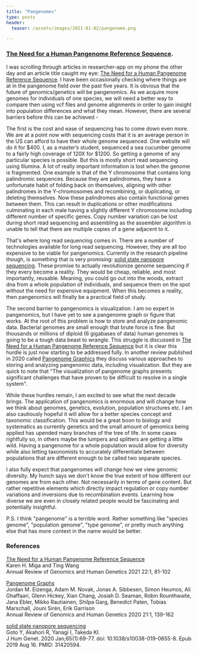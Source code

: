 ```yaml
---
title: "Pangenomes"
type: posts
header:
  teaser: /assets/images/2021-01-02/pangenome.png

---
```

### [The Need for a Human Pangenome Reference Sequence](https://www.annualreviews.org/doi/abs/10.1146/annurev-genom-120120-081921). 

I was scrolling through articles in researcher-app on my phone the other day and an article title caught my eye: [The Need for a Human Pangenome Reference Sequence](https://www.annualreviews.org/doi/abs/10.1146/annurev-genom-120120-081921). I have been occasionally checking where things are at in the pangenome field over the past five years. It is obvious that the future of genomics/genetics will be pangenomics. As we acquire more genomes for individuals of one species, we will need a better way to compare then using vcf files and genome alignments in order to gain insight into population differences and what they mean. However, there are several barriers before this can be achieved - 

The first is the cost and ease of sequencing has to come down even more. We are at a point now with sequencing costs that it is an average person in the US can afford to have their whole genome sequenced. One website will do it for $400. I, as a master’s student, sequenced a sea cucumber genome to a fairly high coverage of 120X for $1200. So getting a genome of any particular species is possible. But this is mostly short read sequencing using Illumina. A lot of really important information is lost when the genome is fragmented. One example is that of the Y chromosome that contains long palindromic sequences. Because they are palindromes, they have a unfortunate habit of folding back on themselves, aligning with other palindromes in the Y-chromosomes and recombining, or duplicating, or deleting themselves. Now these palindromes also contain functional genes between them. This can result in duplications or other modifications culminating in each male having a slightly different Y chromosome including different number of specific genes. Copy number variation can be lost during short read sequencing and assembling as the assembler algorithm is unable to tell that there are multiple copies of a gene adjacent to it. 

That's where long read sequencing comes in. There are a number of technologies available for long read sequencing. However, they are all too expensive to be viable for pangenomics. Currently in the research pipeline though, is something that is very promising: [solid state nanopore sequencing](https://pubmed.ncbi.nlm.nih.gov/31420594/). These promise to actually revolutionize genome sequencing if they every become a reality. They would be cheap, reliable, and most importantly, reusable. Meaning, you could go out into the woods, extract dna from a whole population of individuals, and sequence them on the spot without the need for expensive equipment. When this becomes a reality, then pangenomics will finally be a practical field of study. 

The second barrier to pangenomics is visualization. I am no expert in pangenomics, but I have yet to see a pangenome graph or figure that works. At the root of this problem is how to store and analyze pangenomic data. Bacterial genomes are small enough that brute force is fine. But thousands or millions of diploid (6 gigabases of data) human genomes is going to be a tough data beast to wrangle. This struggle is discussed in [The Need for a Human Pangenome Reference Sequence](https://www.annualreviews.org/doi/abs/10.1146/annurev-genom-120120-081921) but it is clear this hurdle is just now starting to be addressed fully. In another review published in 2020 called [Pangenome Graphics](https://www.annualreviews.org/doi/abs/10.1146/annurev-genom-120219-080406) they discuss various approaches to storing and analyzing pangenomic data, including visualization. But they are quick to note that "The visualization of pangenome graphs presents significant challenges that have proven to be difficult to resolve in a single system". 

While these hurdles remain, I am excited to see what the next decade brings. The application of pangenomics is enormous and will change how we think about genomes, genetics, evolution, population structures etc. I am also cautiously hopeful it will allow for a better species concept and taxonomic classification. This would be a great boon to biology and systematics as currently genetics and the small amount of genomics being applied has upended many branches of the tree of life. In some cases rightfully so, in others maybe the lumpers and splitters are getting a little wild. Having a pangenome for a whole population would allow for diversity while also letting taxonomists to accurately differentiate between populations that are different enough to be called two separate species. 

I also fully expect that pangenomes will change how we view genomic diversity. My hunch says we don't know the true extent of how different our genomes are from each other. Not necessarily in terms of gene content. But rather repetitive elements which directly impact regulation or copy number variations and inversions due to recombination events. Learning how diverse we are even in closely related people would be fascinating and potentially insightful. 

P.S. I think "pangenome" is a terrible word. Rather something like "species genome", "population genome", "type genome", or pretty much anything else that has more context in the name would be better. 

### References

[The Need for a Human Pangenome Reference Sequence](https://www.annualreviews.org/doi/abs/10.1146/annurev-genom-120120-081921)  
Karen H. Miga and Ting Wang  
Annual Review of Genomics and Human Genetics 2021 22:1, 81-102 

[Pangenome Graphs](https://www.annualreviews.org/doi/abs/10.1146/annurev-genom-120219-080406)  
Jordan M. Eizenga, Adam M. Novak, Jonas A. Sibbesen, Simon Heumos, Ali Ghaffaari, Glenn Hickey, Xian Chang, Josiah D. Seaman, Robin Rounthwaite, Jana Ebler, Mikko Rautiainen, Shilpa Garg, Benedict Paten, Tobias Marschall, Jouni Sirén, Erik Garrison  
Annual Review of Genomics and Human Genetics 2020 21:1, 139-162 


[solid state nanopore sequencing](https://pubmed.ncbi.nlm.nih.gov/31420594/)  
Goto Y, Akahori R, Yanagi I, Takeda KI.  
J Hum Genet. 2020 Jan;65(1):69-77. doi: 10.1038/s10038-019-0655-8. Epub 2019 Aug 16. PMID: 31420594.